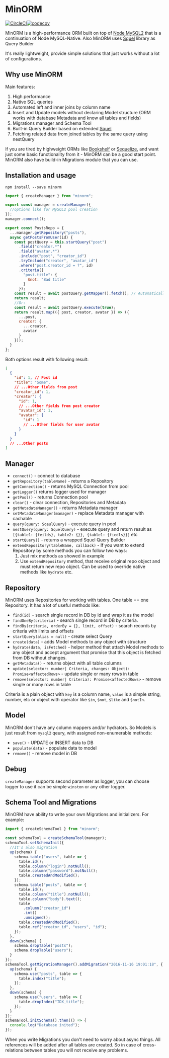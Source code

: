 # MinORM

[![CircleCI](https://circleci.com/gh/Arilas/minorm.svg?style=svg)](https://circleci.com/gh/Arilas/minorm)[![codecov](https://codecov.io/gh/Arilas/minorm/branch/master/graph/badge.svg)](https://codecov.io/gh/Arilas/minorm)

MinORM is a high-performance ORM built on top of [Node MySQL2](https://github.com/sidorares/node-mysql2)
that is a continuation of Node MySQL-Native. Also MinORM uses [Squel](https://github.com/hiddentao/squel) library as Query Builder

It's really lightweight, provide simple solutions that just works without a lot of configurations.

## Why use MinORM

Main features:

1. High performance
2. Native SQL queries
3. Automated left and inner joins by column name
4. Insert and Update models without declaring Model structure (ORM works with database Metadata and know all tables and fields)
5. Migrations manager and Schema Tool
6. Built-in Query Builder based on extended [Squel](https://github.com/hiddentao/squel)
7. Fetching related data from joined tables by the same query using nestQuery

If you are tired by highweight ORMs like [Bookshelf](https://github.com/tgriesser/bookshelf) or [Sequelize](https://github.com/sequelize/sequelize), and want just some basic functionality
from it - MinORM can be a good start point. MinORM also have build-in Migrations module that you can use.

## Installation and usage

`npm install --save minorm`

```js
import { createManager } from "minorm";

export const manager = createManager({
  //options like for MySQL2 pool creation
});
manager.connect();

export const PostsRepo = {
  ...manager.getRepository("posts"),
  async getPostsFromUser(id) {
    const postQuery = this.startQuery("post")
      .field("creator.*")
      .field("avatar.*")
      .include("post", "creator_id")
      .tryInclude("creator", "avatar_id")
      .where("post.creator_id = ?", id)
      .criteria({
        "post.title": {
          $not: "Bad title"
        }
      });
    const result = await postQuery.getMapper().fetch(); // Automatically map relations
    return result;
    //Or:
    const result = await postQuery.execute(true);
    return result.map(({ post, creator, avatar }) => ({
      ...post,
      creator: {
        ...creator,
        avatar
      }
    }));
  }
};
```

Both options result with following result:

```json
[
  {
    "id": 1, // Post id
    "title": "Some",
    // ...Other fields from post
    "creator_id": 1,
    "creator": {
      "id": 1,
      // ...Other fields from post creator
      "avatar_id": 1,
      "avatar": {
        "id": 1
        // ...Other fields for user avatar
      }
    }
  }
  // ...Other posts
]
```

## Manager

- `connect()` - connect to database
- `getRepository(tableName)` - returns a Repository
- `getConnection()` - returns MySQL Connection from pool
- `getLogger()` returns logger used for manager
- `getPool()` - returns Connection pool
- `clear()` - clear connection, Repositories and Metadata
- `getMetadataManager()` - returns Metadata manager
- `setMetadataManager(manager)` - replace Metadata manager with cachable
- `query(query: SqeulQuery)` - execute query in pool
- `nestQuery(query: SquelQuery)` - execute query and return result as `[{table1: {feilds}, table2: {}}, {table1: {fiedls}}]` etc
- `startQuery()` - returns a wrapped Squel Query Builder
- `extendRepository(tableName, callback)` - If you want to extend Repository by some methods you can follow two ways:
  1. Just mix methods as showed in example
  2. Use `extendRepository` method, that receive original repo object and must return new repo object. Can be used to override native methods like `hydrate` etc.

## Repository

MinORM uses Repositories for working with tables. One table == one Repository. It has a lot of useful methods like:

- `find(id)` - search single record in DB by id and wrap it as the model
- `findOneBy(criteria)` - search single record in DB by criteria.
- `findBy(criteria, orderBy = {}, limit, offset)` - search records by criteria with limits and offsets
- `startQuery(alias = null)` - create select Query
- `create(data)` - adds Model methods to any object with structure
- `hydrate(data, isFetched)` - helper method that attach Model methods to any object and accept argument that promise that this object is fetched from DB without changes.
- `getMetadata()` - returns object with all table columns
- `update(selector: number| Criteria, changes: Object): Promise<affectedRows>` - update single or many rows in table
- `remove(selector: number| Criteria): Promise<affectedRows>` - remove single or many rows in table

Criteria is a plain object with `key` is a column name, `value` is a simple string, number, etc or object with operator like `$in`, `$not`, `$like` and `$notIn`.

## Model

MinORM don't have any column mappers and/or hydrators. So Models is just result from `mysql2` qeury, with assigned non-enumerable methods:

- `save()` - UPDATE or INSERT data to DB
- `populate(data)` - populate data to model
- `remove()` - remove model in DB

## Debug

`createManager` supports second parameter as logger, you can choose logger to use it can be simple `winston` or any other logger.

## Schema Tool and Migrations

MinORM have ability to write your own Migrations and initializers. For example:

```js
import { createSchemaTool } from "minorm";

const schemaTool = createSchemaTool(manager);
schemaTool.setSchemaInit({
  //It's also migration
  up(schema) {
    schema.table("users", table => {
      table.id();
      table.column("login").notNull();
      table.column("password").notNull();
      table.createdAndModified();
    });
    schema.table("posts", table => {
      table.id();
      table.column("title").notNull();
      table.column("body").text();
      table
        .column("creator_id")
        .int()
        .unsigned();
      table.createdAndModified();
      table.ref("creator_id", "users", "id");
    });
  },
  down(schema) {
    schema.dropTable("posts");
    schema.dropTable("users");
  }
});
schemaTool.getMigrationManager().addMigration("2016-11-16 19:01:18", {
  up(schema) {
    schema.use("posts", table => {
      table.index("title");
    });
  },
  down(schema) {
    schema.use("users", table => {
      table.dropIndex("IDX_title");
    });
  }
});
schemaTool.initSchema().then(() => {
  console.log("Database inited");
});
```

When you write Migrations you don't need to worry about async things. All references will be added after all tables are created. So
in case of cross-relations between tables you will not receive any problems.
